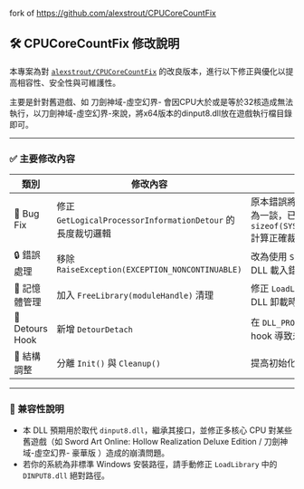 fork of https://github.com/alexstrout/CPUCoreCountFix


## 🛠️ CPUCoreCountFix 修改說明

本專案為對 [`alexstrout/CPUCoreCountFix`](https://github.com/alexstrout/CPUCoreCountFix) 的改良版本，進行以下修正與優化以提高相容性、安全性與可維護性。
  
主要是針對舊遊戲、如 刀劍神域-虛空幻界- 會因CPU大於或是等於32核造成無法執行，以刀劍神域-虛空幻界-來說，將x64版本的dinput8.dll放在遊戲執行檔目錄即可。

---

### ✅ 主要修改內容

| 類別              | 修改內容                                              | 說明                                                                                                  |
| --------------- | ------------------------------------------------- | --------------------------------------------------------------------------------------------------- |
| 🐛 Bug Fix      | 修正 `GetLogicalProcessorInformationDetour` 的長度裁切邏輯 | 原本錯誤將核心數與 `ReturnedLength`（bytes）混為一談，已改為依 `sizeof(SYSTEM_LOGICAL_PROCESSOR_INFORMATION)` 計算正確裁切大小。 |
| 🔒 錯誤處理         | 移除 `RaiseException(EXCEPTION_NONCONTINUABLE)`     | 改為使用 `SetLastError` 搭配回傳 `E_FAIL`，避免因 DLL 載入錯誤直接導致應用程式崩潰。                                           |
| 💾 記憶體管理        | 加入 `FreeLibrary(moduleHandle)` 清理                 | 修正 `LoadLibrary` 所載入之原始 `DINPUT8.dll` 在 DLL 卸載時未釋放的資源洩漏問題。                                          |
| 🔁 Detours Hook | 新增 `DetourDetach`                                 | 在 `DLL_PROCESS_DETACH` 階段解除掛鉤，防止殘留 hook 導致未定行為或遊戲關閉時崩潰。                                             |
| 🔄 結構調整         | 分離 `Init()` 與 `Cleanup()`                         | 提高初始化與資源釋放流程的可讀性與可維護性。                                                                              |

---

### 📌 兼容性說明

* 本 DLL 預期用於取代 `dinput8.dll`，繼承其接口，並修正多核心 CPU 對某些舊遊戲（如 Sword Art Online: Hollow Realization Deluxe Edition / 刀劍神域-虛空幻界- 豪華版 ）造成的崩潰問題。
* 若你的系統為非標準 Windows 安裝路徑，請手動修正 `LoadLibrary` 中的 `DINPUT8.dll` 絕對路徑。


